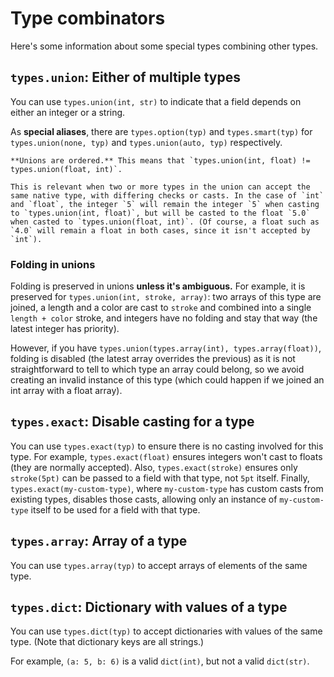# Type combinators

Here's some information about some special types combining other types.

## `types.union`: Either of multiple types

You can use `types.union(int, str)` to indicate that a field depends on either an integer or a string.

As **special aliases**, there are `types.option(typ)` and `types.smart(typ)` for `types.union(none, typ)` and `types.union(auto, typ)` respectively.

```admonish note
**Unions are ordered.** This means that `types.union(int, float) != types.union(float, int)`.

This is relevant when two or more types in the union can accept the same native type, with differing checks or casts. In the case of `int` and `float`, the integer `5` will remain the integer `5` when casting to `types.union(int, float)`, but will be casted to the float `5.0` when casted to `types.union(float, int)`. (Of course, a float such as `4.0` will remain a float in both cases, since it isn't accepted by `int`).
```

### Folding in unions

Folding is preserved in unions **unless it's ambiguous.** For example, it is preserved for `types.union(int, stroke, array)`: two arrays of this type are joined, a length and a color are cast to `stroke` and combined into a single `length + color` stroke, and integers have no folding and stay that way (the latest integer has priority).

However, if you have `types.union(types.array(int), types.array(float))`, folding is disabled (the latest array overrides the previous) as it is not straightforward to tell to which type an array could belong, so we avoid creating an invalid instance of this type (which could happen if we joined an int array with a float array).

## `types.exact`: Disable casting for a type

You can use `types.exact(typ)` to ensure there is no casting involved for this type. For example, `types.exact(float)` ensures integers won't cast to floats (they are normally accepted). Also, `types.exact(stroke)` ensures only `stroke(5pt)` can be passed to a field with that type, not `5pt` itself. Finally, `types.exact(my-custom-type)`, where `my-custom-type` has custom casts from existing types, disables those casts, allowing only an instance of `my-custom-type` itself to be used for a field with that type.

## `types.array`: Array of a type

You can use `types.array(typ)` to accept arrays of elements of the same type.

## `types.dict`: Dictionary with values of a type

You can use `types.dict(typ)` to accept dictionaries with values of the same type. (Note that dictionary keys are all strings.)

For example, `(a: 5, b: 6)` is a valid `dict(int)`, but not a valid `dict(str)`.
